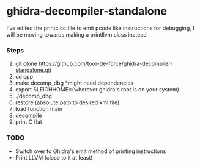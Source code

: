 # ghidra-decompiler-standalone

I've edited the printc.cc file to emit pcode like instructions for debugging, I will be moving towards making a printllvm class instead

### Steps

1. git clone https://github.com/toor-de-force/ghidra-decompiler-standalone.git
2. cd cpp
3. make decomp_dbg *might need dependencies
4. export SLEIGHHOME=(wherever ghidra's root is on your system)
5. ./decomp_dbg
6. restore (absolute path to desired xml file)
7. load function main
8. decompile
9. print C flat

### TODO
- Switch over to Ghidra's emit method of printing instructions
- Print LLVM (close to it at least)
